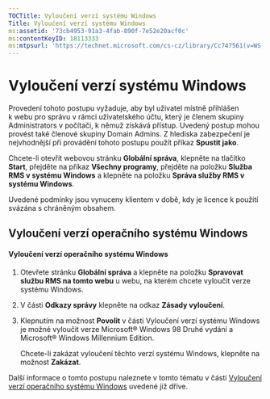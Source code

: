 ```yaml
---
TOCTitle: Vyloučení verzí systému Windows
Title: Vyloučení verzí systému Windows
ms:assetid: '73cb4953-91a3-4fab-890f-7e52e20acf0c'
ms:contentKeyID: 18113333
ms:mtpsurl: 'https://technet.microsoft.com/cs-cz/library/Cc747561(v=WS.10)'
---
```


Vyloučení verzí systému Windows
===============================

Provedení tohoto postupu vyžaduje, aby byl uživatel místně přihlášen k webu pro správu v rámci uživatelského účtu, který je členem skupiny Administrators v počítači, k němuž získává přístup. Uvedený postup mohou provést také členové skupiny Domain Admins. Z hlediska zabezpečení je nejvhodnější při provádění tohoto postupu použít příkaz **Spustit jako**.

Chcete-li otevřít webovou stránku **Globální správa**, klepněte na tlačítko **Start**, přejděte na příkaz **Všechny programy**, přejděte na položku **Služba RMS v systému Windows** a klepněte na položku **Správa služby RMS v systému Windows**.

Uvedené podmínky jsou vynuceny klientem v době, kdy je licence k použití svázána s chráněným obsahem.

Vyloučení verzí operačního systému Windows
------------------------------------------

#### Vyloučení verzí operačního systému Windows

1.  Otevřete stránku **Globální správa** a klepněte na položku **Spravovat službu RMS na tomto webu** u webu, na kterém chcete vyloučit verze systému Windows.

2.  V části **Odkazy správy** klepněte na odkaz **Zásady vyloučení**.

3.  Klepnutím na možnost **Povolit** v části Vyloučení verzí systému Windows je možné vyloučit verze Microsoft® Windows 98 Druhé vydání a Microsoft® Windows Millennium Edition.

    Chcete-li zakázat vyloučení těchto verzí systému Windows, klepněte na možnost **Zakázat**.

Další informace o tomto postupu naleznete v tomto tématu v části [Vyloučení verzí operačního systému Windows](https://technet.microsoft.com/8b8a184d-ac0e-4a43-822c-d2fae2faf484) uvedené již dříve.
